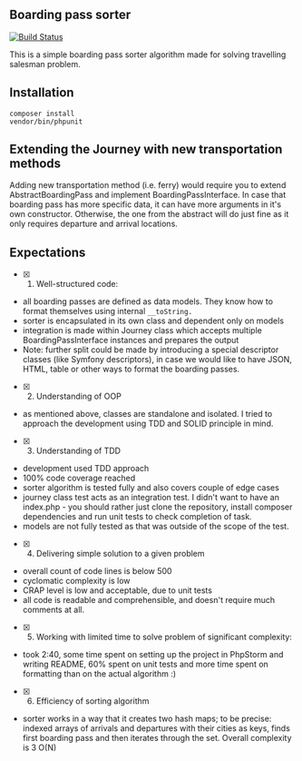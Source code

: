 ## Boarding pass sorter
[![Build Status](https://travis-ci.org/emirb-test/journey.svg?branch=master)](https://travis-ci.org/emirb-test/journey)

This is a simple boarding pass sorter algorithm made for solving travelling salesman problem.

## Installation
```
composer install
vendor/bin/phpunit
```

## Extending the Journey with new transportation methods
Adding new transportation method (i.e. ferry) would require you to extend AbstractBoardingPass and implement BoardingPassInterface. In case that boarding pass has more specific data, it can have more arguments in it's own constructor. Otherwise, the one from the abstract will do just fine as it only requires departure and arrival locations.

## Expectations
- [x] 1. Well-structured code:
- all boarding passes are defined as data models. They know how to format themselves using internal `__toString.`
- sorter is encapsulated in its own class and dependent only on models
- integration is made within Journey class which accepts multiple BoardingPassInterface instances and prepares the output
- Note: further split could be made by introducing a special descriptor classes (like Symfony descriptors), in case we would like to have JSON, HTML, table or other ways to format the boarding passes.

- [x] 2. Understanding of OOP
- as mentioned above, classes are standalone and isolated. I tried to approach the development using TDD and SOLID principle in mind.

- [x] 3. Understanding of TDD
- development used TDD approach
- 100% code coverage reached
- sorter algorithm is tested fully and also covers couple of edge cases
- journey class test acts as an integration test. I didn't want to have an index.php - you should rather just clone the repository, install composer dependencies and run unit tests to check completion of task.
- models are not fully tested as that was outside of the scope of the test.

- [x] 4. Delivering simple solution to a given problem
- overall count of code lines is below 500
- cyclomatic complexity is low
- CRAP level is low and acceptable, due to unit tests
- all code is readable and comprehensible, and doesn't require much comments at all.

- [x] 5. Working with limited time to solve problem of significant complexity:
- took 2:40, some time spent on setting up the project in PhpStorm and writing README, 60% spent on unit tests and more time spent on formatting than on the actual algorithm :)

- [x] 6. Efficiency of sorting algorithm
- sorter works in a way that it creates two hash maps; to be precise: indexed arrays of arrivals and departures with their cities as keys, finds first boarding pass and then iterates through the set. Overall complexity is 3 O(N)

